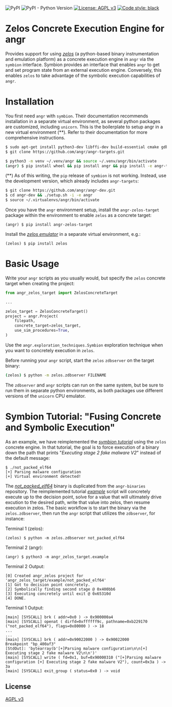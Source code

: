 ![PyPI](https://img.shields.io/pypi/v/zelos_angr)
![PyPI - Python Version](https://img.shields.io/pypi/pyversions/zelos_angr)
[![License: AGPL v3](https://img.shields.io/badge/License-AGPL%20v3-blue.svg)](https://www.gnu.org/licenses/agpl-3.0)
<a href="https://github.com/psf/black"><img alt="Code style: black" src="https://img.shields.io/badge/code%20style-black-000000.svg"></a>

# Zelos Concrete Execution Engine for angr
Provides support for using [*zelos*](https://github.com/zeropointdynamics/zelos) (a python-based binary instrumentation and emulation platform) as a concrete execution engine in `angr` via the `symbion` interface. Symbion provides an interface that enables `angr` to get and set program state from an external execution engine. Conversely, this enables `zelos` to take advantage of the symbolic execution capabilities of `angr`.

# Installation

You first need `angr` with `symbion`. Their documentation recommends installation in a separate virtual environment, as several python packages are customized, including `unicorn`. This is the boilerplate to setup angr in a new virtual environment (**). Refer to their documentation for more comprehensive instructions.

```bash
$ sudo apt-get install python3-dev libffi-dev build-essential cmake gdb-multiarch
$ git clone https://github.com/angr/angr-targets.git

$ python3 -m venv ~/.venv/angr && source ~/.venv/angr/bin/activate
(angr) $ pip install wheel && pip install angr && pip install -e angr-targets
```

(**) As of this writing, the `pip` release of `symbion` is not working. Instead, use the development version, which already includes `angr-targets`:

```bash
$ git clone https://github.com/angr/angr-dev.git
$ cd angr-dev && ./setup.sh -i -e angr
$ source ~/.virtualenvs/angr/bin/activate
```

Once you have the `angr` environment setup, install the `angr-zelos-target` package within the environment to enable `zelos` as a concrete target:

```st
(angr) $ pip install angr-zelos-target
```

Install the [*zelos emulator*](https://github.com/zeropointdynamics/zelos) in a separate virtual environment, e.g.:

```st
(zelos) $ pip install zelos
```

# Basic Usage

Write your `angr` scripts as you usually would, but specify the `zelos` concrete target when creating the project:

```py
from angr_zelos_target import ZelosConcreteTarget

...

zelos_target = ZelosConcreteTarget()
project = angr.Project(
    filepath,
    concrete_target=zelos_target,
    use_sim_procedures=True,
)
```

Use the `angr.exploration_techniques.Symbion` exploration technique when you want to concretely execution in `zelos`.

Before running your `angr` script, start the `zelos` `zdbserver` on the target binary:

```bash
(zelos) $ python -m zelos.zdbserver FILENAME
```

The `zdbserver` and `angr` scripts can run on the same system, but be sure to run them in separate python environments, as both packages use different versions of the `unicorn` CPU emulator.

# Symbion Tutorial: "Fusing Concrete and Symbolic Execution"

As an example, we have reimplemented the [*symbion tutorial*](http://angr.io/blog/angr_symbion/) using the `zelos` concrete engine. In that tutorial, the goal is to force execution of a binary down the path that prints "*Executing stage 2 fake malware V2*" instead of the default message:

```st
$ ./not_packed_elf64
[+] Parsing malware configuration
[+] Virtual environment detected!
```

The [*not_packed_elf64*](https://github.com/zeropointdynamics/angr-zelos-target/blob/master/src/angr_zelos_target/example/not_packed_elf64) binary is duplicated from the `angr-binaries` repository. The reimplemented tutorial [*example*](https://github.com/zeropointdynamics/angr-zelos-target/blob/master/src/angr_zelos_target/example/__main__.py) script will concretely execute up to the decision point, solve for a value that will ultimately drive excution to the desired path, write that value into zelos, then resume execution in zelos. The basic workflow is to start the binary via the `zelos.zdbserver`, then run the `angr` script that utilizes the `zdbserver`, for instance:

Terminal 1 (zelos):
```st
(zelos) $ python -m zelos.zdbserver not_packed_elf64
```

Terminal 2 (angr):
```st
(angr) $ python3 -m angr_zelos_target.example
```

Terminal 2 Output:
```st
[0] Created angr_zelos project for 'angr_zelos_target/example/not_packed_elf64'
[1] Got to decision point concretely.
[2] Symbolically finding second stage @ 0x400bb6
[3] Executing concretely until exit @ 0x65310d
[4] DONE.
```

Terminal 1 Output:
```st
[main] [SYSCALL] brk ( addr=0x0 ) -> 0x900000a4
[main] [SYSCALL] openat ( dirfd=0xffffff9c, pathname=0xb229170 ("not_packed_elf64"), flags=0x80000 ) -> 18
...
...
[main] [SYSCALL] brk ( addr=0x90022000 ) -> 0x90022000
Breakpoint "bp_400af3"
[StdOut]: 'bytearray(b'[+]Parsing malware configuration\n\n[+] Executing stage 2 fake malware V2\n\n')'
[main] [SYSCALL] write ( fd=0x1, buf=0x90000310 ("[+]Parsing malware configuration [+] Executing stage 2 fake malware V2"), count=0x3a ) -> 3a
[main] [SYSCALL] exit_group ( status=0x0 ) -> void
```

## License
[AGPL v3](https://www.gnu.org/licenses/agpl-3.0.en.html)
